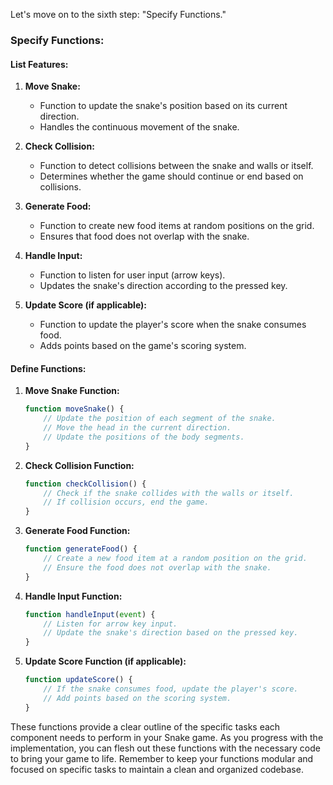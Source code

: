 Let's move on to the sixth step: "Specify Functions."

### Specify Functions:

#### List Features:
1. **Move Snake:**
   - Function to update the snake's position based on its current direction.
   - Handles the continuous movement of the snake.

2. **Check Collision:**
   - Function to detect collisions between the snake and walls or itself.
   - Determines whether the game should continue or end based on collisions.

3. **Generate Food:**
   - Function to create new food items at random positions on the grid.
   - Ensures that food does not overlap with the snake.

4. **Handle Input:**
   - Function to listen for user input (arrow keys).
   - Updates the snake's direction according to the pressed key.

5. **Update Score (if applicable):**
   - Function to update the player's score when the snake consumes food.
   - Adds points based on the game's scoring system.

#### Define Functions:
1. **Move Snake Function:**
   ```javascript
   function moveSnake() {
       // Update the position of each segment of the snake.
       // Move the head in the current direction.
       // Update the positions of the body segments.
   }
   ```

2. **Check Collision Function:**
   ```javascript
   function checkCollision() {
       // Check if the snake collides with the walls or itself.
       // If collision occurs, end the game.
   }
   ```

3. **Generate Food Function:**
   ```javascript
   function generateFood() {
       // Create a new food item at a random position on the grid.
       // Ensure the food does not overlap with the snake.
   }
   ```

4. **Handle Input Function:**
   ```javascript
   function handleInput(event) {
       // Listen for arrow key input.
       // Update the snake's direction based on the pressed key.
   }
   ```

5. **Update Score Function (if applicable):**
   ```javascript
   function updateScore() {
       // If the snake consumes food, update the player's score.
       // Add points based on the scoring system.
   }
   ```

These functions provide a clear outline of the specific tasks each component needs to perform in your Snake game. As you progress with the implementation, you can flesh out these functions with the necessary code to bring your game to life. Remember to keep your functions modular and focused on specific tasks to maintain a clean and organized codebase.